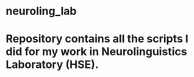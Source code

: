 # neuroling_lab
# Repository contains all the scripts I did for my work in Neurolinguistics Laboratory (HSE).
